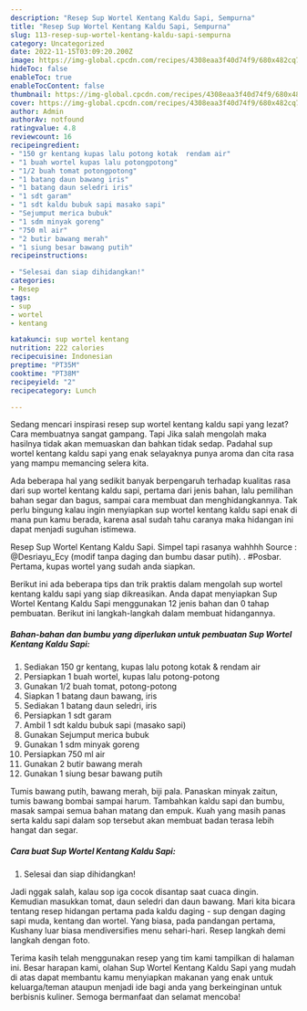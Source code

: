 ```yaml
---
description: "Resep Sup Wortel Kentang Kaldu Sapi, Sempurna"
title: "Resep Sup Wortel Kentang Kaldu Sapi, Sempurna"
slug: 113-resep-sup-wortel-kentang-kaldu-sapi-sempurna
category: Uncategorized
date: 2022-11-15T03:09:20.200Z
image: https://img-global.cpcdn.com/recipes/4308eaa3f40d74f9/680x482cq70/sup-wortel-kentang-kaldu-sapi-foto-resep-utama.jpg
hideToc: false
enableToc: true
enableTocContent: false
thumbnail: https://img-global.cpcdn.com/recipes/4308eaa3f40d74f9/680x482cq70/sup-wortel-kentang-kaldu-sapi-foto-resep-utama.jpg
cover: https://img-global.cpcdn.com/recipes/4308eaa3f40d74f9/680x482cq70/sup-wortel-kentang-kaldu-sapi-foto-resep-utama.jpg
author: Admin
authorAv: notfound
ratingvalue: 4.8
reviewcount: 16
recipeingredient:
- "150 gr kentang kupas lalu potong kotak  rendam air"
- "1 buah wortel kupas lalu potongpotong"
- "1/2 buah tomat potongpotong"
- "1 batang daun bawang iris"
- "1 batang daun seledri iris"
- "1 sdt garam"
- "1 sdt kaldu bubuk sapi masako sapi"
- "Sejumput merica bubuk"
- "1 sdm minyak goreng"
- "750 ml air"
- "2 butir bawang merah"
- "1 siung besar bawang putih"
recipeinstructions:

- "Selesai dan siap dihidangkan!"
categories:
- Resep
tags:
- sup
- wortel
- kentang

katakunci: sup wortel kentang 
nutrition: 222 calories
recipecuisine: Indonesian
preptime: "PT35M"
cooktime: "PT38M"
recipeyield: "2"
recipecategory: Lunch

---
```



Sedang mencari inspirasi resep sup wortel kentang kaldu sapi yang lezat? Cara membuatnya sangat gampang. Tapi Jika salah mengolah maka hasilnya tidak akan memuaskan dan bahkan tidak sedap. Padahal sup wortel kentang kaldu sapi yang enak selayaknya punya aroma dan cita rasa yang mampu memancing selera kita.


Ada beberapa hal yang sedikit banyak berpengaruh terhadap kualitas rasa dari sup wortel kentang kaldu sapi, pertama dari jenis bahan, lalu pemilihan bahan segar dan bagus, sampai cara membuat dan menghidangkannya. Tak perlu bingung kalau ingin menyiapkan sup wortel kentang kaldu sapi enak di mana pun kamu berada, karena asal sudah tahu caranya maka hidangan ini dapat menjadi suguhan istimewa.

Resep Sup Wortel Kentang Kaldu Sapi. Simpel tapi rasanya wahhhh Source : @Desriayu_Ecy (modif tanpa daging dan bumbu dasar putih). . #Posbar. Pertama, kupas wortel yang sudah anda siapkan.


Berikut ini ada beberapa tips dan trik praktis dalam mengolah sup wortel kentang kaldu sapi yang siap dikreasikan. Anda dapat menyiapkan Sup Wortel Kentang Kaldu Sapi menggunakan 12 jenis bahan dan 0 tahap pembuatan. Berikut ini langkah-langkah dalam membuat hidangannya.

<!--inarticleads1-->

##### Bahan-bahan dan bumbu yang diperlukan untuk pembuatan Sup Wortel Kentang Kaldu Sapi:

1. Sediakan 150 gr kentang, kupas lalu potong kotak &amp; rendam air
1. Persiapkan 1 buah wortel, kupas lalu potong-potong
1. Gunakan 1/2 buah tomat, potong-potong
1. Siapkan 1 batang daun bawang, iris
1. Sediakan 1 batang daun seledri, iris
1. Persiapkan 1 sdt garam
1. Ambil 1 sdt kaldu bubuk sapi (masako sapi)
1. Gunakan Sejumput merica bubuk
1. Gunakan 1 sdm minyak goreng
1. Persiapkan 750 ml air
1. Gunakan 2 butir bawang merah
1. Gunakan 1 siung besar bawang putih


Tumis bawang putih, bawang merah, biji pala. Panaskan minyak zaitun, tumis bawang bombai sampai harum. Tambahkan kaldu sapi dan bumbu, masak sampai semua bahan matang dan empuk. Kuah yang masih panas serta kaldu sapi dalam sop tersebut akan membuat badan terasa lebih hangat dan segar. 

<!--inarticleads2-->

##### Cara buat Sup Wortel Kentang Kaldu Sapi:


1. Selesai dan siap dihidangkan!

Jadi nggak salah, kalau sop iga cocok disantap saat cuaca dingin. Kemudian masukkan tomat, daun seledri dan daun bawang. Mari kita bicara tentang resep hidangan pertama pada kaldu daging - sup dengan daging sapi muda, kentang dan wortel. Yang biasa, pada pandangan pertama, Kushany luar biasa mendiversifies menu sehari-hari. Resep langkah demi langkah dengan foto. 

Terima kasih telah menggunakan resep yang tim kami tampilkan di halaman ini. Besar harapan kami, olahan Sup Wortel Kentang Kaldu Sapi yang mudah di atas dapat membantu kamu menyiapkan makanan yang enak untuk keluarga/teman ataupun menjadi ide bagi anda yang berkeinginan untuk berbisnis kuliner. Semoga bermanfaat dan selamat mencoba!
